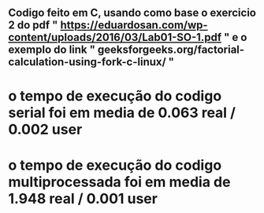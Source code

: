 ## Codigo feito em C, usando como base o exercicio 2 do pdf " https://eduardosan.com/wp-content/uploads/2016/03/Lab01-SO-1.pdf " e o exemplo do link " geeksforgeeks.org/factorial-calculation-using-fork-c-linux/ "

# o tempo de execução do codigo serial foi em media de 0.063 real / 0.002 user

# o tempo de execução do codigo multiprocessada foi em media de 1.948 real / 0.001 user
